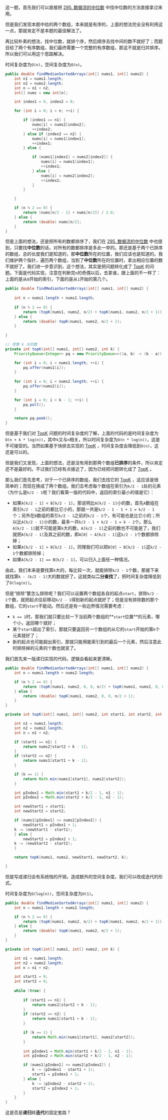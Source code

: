 这一题，首先我们可以直接把 [295. 数据流的中位数](https://github.com/HUST-WZY/AlgsWithRiceWine/blob/main/Queue/PriorityQueue/295.%20%E6%95%B0%E6%8D%AE%E6%B5%81%E7%9A%84%E4%B8%AD%E4%BD%8D%E6%95%B0.md) 中找中位数的方法直接拿过来用。

但是我们发现本题中给的两个数组，本来就是有序的，上面的想法完全没有利用这一点，那就肯定不是本题的最佳解法了。

再比较朴素的想法，找中位数，就排个序，然后顺序去找中间的数不就好了；而题目给了两个有序数组，我们最终需要一个完整的有序数组，那这不就是归并排序。所以我们可以用这个思路解决。

时间复杂度为`O(n)`，空间复杂度为`O(n)`。

```java
public double findMedianSortedArrays(int[] nums1, int[] nums2) {
    int n1 = nums1.length;
    int n2 = nums2.length;
    int n = n1 + n2;
    int[] nums = new int[n];

    int index1 = 0, index2 = 0;

    for (int i = 0; i < n; ++i) {

        if (index1 == n1) {
            nums[i] = nums2[index2];
            ++index2;
        } else if (index2 == n2) {
            nums[i] = nums1[index1];
            ++index1;
        } else {

            if (nums1[index1] < nums2[index2]) {
                nums[i] = nums1[index1];
                ++index1;
            } else {
                nums[i] = nums2[index2];
                ++index2;
            }
        }

    }

    if (n % 2 == 0) {
        return (nums[n/2 - 1] + nums[n/2]) / 2.0;
    } else {
        return (double) nums[n/2];
    }
}
```

但是上面的想法，还是把所有的数都排序了，我们在 [295. 数据流的中位数](https://github.com/HUST-WZY/AlgsWithRiceWine/blob/main/Queue/PriorityQueue/295.%20%E6%95%B0%E6%8D%AE%E6%B5%81%E7%9A%84%E4%B8%AD%E4%BD%8D%E6%95%B0.md) 中也提到，只要找**中位数**的话，对所有的数都排序是多此一举的。那还是基于两个已排序的数组，总的长度我们是知道的，那**中位数**所在的位置，我们应该也是知道的。我们维护两个指针，遍历两个数组，当到了**中位数**所在的位置时，拿出相应位置的数不就好了。我们进一步意识到，这个想法，其实是把问题转化成了 [TopK](https://github.com/HUST-WZY/AlgsWithRiceWine/blob/main/Sort/TopK/215.%20%E6%95%B0%E7%BB%84%E4%B8%AD%E7%9A%84%E7%AC%ACK%E4%B8%AA%E6%9C%80%E5%A4%A7%E5%85%83%E7%B4%A0.md) 的问题。下面是代码实现，注意在判断完`n`的奇偶以后，去拿谁，跟上面的不一样了：上面的是从`0`开始的索引，下面的是从`1`开始的第几个。

```java
public double findMedianSortedArrays(int[] nums1, int[] nums2) {
    
    int n = nums1.length + nums2.length;
    
    if (n % 2 == 0) {
        return (topK(nums1, nums2, n/2) + topK(nums1, nums2, n/2 + 1)) / 2.0;
    } else {
        return (double) topK(nums1, nums2, n/2 + 1);
    }
    
}

// 求第 k 大的数
private int topK(int[] nums1, int[] nums2, int k) {
    PriorityQueue<Integer> pq = new PriorityQueue<>((a, b) -> (b - a));

    for (int i = 0; i < nums1.length; ++i) {
        pq.offer(nums1[i]);
    }
    
    for (int i = 0; i < nums2.length; ++i) {
        pq.offer(nums2[i]);
    }

    for (int i = 0; i < k - 1; ++i) {
        pq.poll();
    }

    return pq.peek();
}
```

但是基于我们对 [TopK](https://github.com/HUST-WZY/AlgsWithRiceWine/blob/main/Sort/TopK/215.%20%E6%95%B0%E7%BB%84%E4%B8%AD%E7%9A%84%E7%AC%ACK%E4%B8%AA%E6%9C%80%E5%A4%A7%E5%85%83%E7%B4%A0.md) 问题的时间复杂度的了解，上面的代码的是时间复杂度为`O(n + k * log(n))`，其中`k`又与`n`相关，所以时间复杂度为`O(n * log(n))`，这是不可接受的。当然如果基于快排去实现的 [TopK](https://github.com/HUST-WZY/AlgsWithRiceWine/blob/main/Sort/TopK/215.%20%E6%95%B0%E7%BB%84%E4%B8%AD%E7%9A%84%E7%AC%ACK%E4%B8%AA%E6%9C%80%E5%A4%A7%E5%85%83%E7%B4%A0.md) ，时间复杂度会降低到`O(n)`，这还是可以的。

但是我们又发现，上面的想法，还是没有用到那两个数组**已排序**的条件，所以肯定还不是最好的。不过我们已经有点接近了，因为已经把问题转化成了 [TopK](https://github.com/HUST-WZY/AlgsWithRiceWine/blob/main/Sort/TopK/215.%20%E6%95%B0%E7%BB%84%E4%B8%AD%E7%9A%84%E7%AC%ACK%E4%B8%AA%E6%9C%80%E5%A4%A7%E5%85%83%E7%B4%A0.md) 。

那么我们首先思考，对于一个已排序的数组，我们去找它的 [TopK](https://github.com/HUST-WZY/AlgsWithRiceWine/blob/main/Sort/TopK/215.%20%E6%95%B0%E7%BB%84%E4%B8%AD%E7%9A%84%E7%AC%ACK%E4%B8%AA%E6%9C%80%E5%A4%A7%E5%85%83%E7%B4%A0.md) ，这应该是很简单的；而现在换成了两个数组。我们去考虑每个数组在索引为`k/2 - 1`处的元素（为什么是`k/2 - 1`呢？我们看第一版的代码中，返回的索引最小的值是它）：

* 如果`A[k/2 - 1] < B[k/2 - 1]`，那说明比`A[k/2 - 1]`小的数，首先`A`数组在索引`k/2 - 1`之前的都比它小的，那就一共是`k/2 - 1 - 1 + 1 = k/2 - 1`个；另外在`B`数组的索引`k/2 - 1`之前的`k/2 - 1`个，有可能也是比它小的；所以比`A[k/2 - 1]`小的数，最多一共`k/2 - 1 + k/2 - 1 = k - 2`个。那么`A[k/2 - 1]`就不可能是第`k`大的数，`A[k/2 - 1]`之前的数也不可能是了，我们就把`A[k/2 - 1]`及其之前的数，即`A[0] ~ A[k/2 - 1]`这`k/2 - 1`个数都排除掉；
* 如果`A[k/2 - 1] > B[k/2 - 1]`，同理我们可以把`B[0] ~ B[k/2 - 1]`这`k/2 - 1`个数都排除掉；
* 如果`A[k/2 - 1] == B[k/2 - 1]`，可以归入上面任一种情况。

由此，我们本来是要找第`k`大的，每比较一次，就能排除`k/2 - 1`个数，那接下来就找第`k - (k/2 - 1)`大的数就好了。这就类似**二分查找**了，把时间复杂度降低到了`O(log(n))`。

但是“排除”要怎么排除呢？我们可以设置两个数组各自的起点`start`，排除`k/2 - 1`个数，就把起点往前移动`k/2 - 1`得到新的起点就好了；但是没有排除数的那个数组，它的`start`不能动。然后还是有一些边界情况需要考虑：

* `k == 1`时，那我们就只要比较一下当前两个数组的**`start`位置**的元素，哪个小，返回哪个就好；
* 某个`start`超出了索引，那就只要返回另一个数组的从它的`start`开始的第`k`个元素就好了；
* 新的起点也可能超出索引，那就只能用能索引到的最后一个元素，然后注意此时排除掉的元素的个数也就变了。

我们首先来一版递归实现的代码，逻辑会看起来更清晰。

```java
public double findMedianSortedArrays(int[] nums1, int[] nums2) {
    int n = nums1.length + nums2.length;

    if (n % 2 == 0) {
        return (topK(nums1, nums2, 0, 0, n/2) + topK(nums1, nums2, 0, 0, n/2 + 1)) / 2.0;
    } else {
        return (double) topK(nums1, nums2, 0, 0, n/2 + 1);
    }
}

private int topK(int[] nums1, int[] nums2, int start1, int start2, int k) {

    int n1 = nums1.length;
    int n2 = nums2.length;
    int n = n1 + n2;

    if (start1 == n1) {
        return nums2[start2 + k - 1];
    }
    if (start2 == n2) {
        return nums1[start1 + k - 1];
    }

    if (k == 1) {
        return Math.min(nums1[start1], nums2[start2]);
    }

    int pIndex1 = Math.min(start1 + k/2 - 1, n1 - 1);
    int pIndex2 = Math.min(start2 + k/2 - 1, n2 - 1);

    int newStart1 = start1;
    int newStart2 = start2;

    if (nums1[pIndex1] <= nums2[pIndex2]) {
        newStart1 = pIndex1 + 1;
	k -= (newStart1 - start1);
    } else {
        newStart2 = pIndex2 + 1;
	k -= (newStart2 - start2);
    }

    return topK(nums1, nums2, newStart1, newStart2, k);

}
```

但是写成递归会有系统栈的开销，造成额外的空间复杂度。我们可以改成迭代的形式。

时间复杂度为`O(log(n))`，空间复杂度为`O(1)`。

```java
public double findMedianSortedArrays(int[] nums1, int[] nums2) {
    int n = nums1.length + nums2.length;

    if (n % 2 == 0) {
        return (topK(nums1, nums2, n/2) + topK(nums1, nums2, n/2 + 1)) / 2.0;
    } else {
        return (double) topK(nums1, nums2, n/2 + 1);
    }
}

private int topK(int[] nums1, int[] nums2, int k) {

    int n1 = nums1.length;
    int n2 = nums2.length;
    int n = n1 + n2;

	int start1 = 0;
    int start2 = 0;
    
    while (true) {
        
        if (start1 == n1) {
            return nums2[start2 + k - 1];
        }
        if (start2 == n2) {
            return nums1[start1 + k - 1];
        }

        if (k == 1) {
            return Math.min(nums1[start1], nums2[start2]);
        }
        
        int pIndex1 = Math.min(start1 + k/2 - 1, n1 - 1);
        int pIndex2 = Math.min(start2 + k/2 - 1, n2 - 1);

        if (nums1[pIndex1] <= nums2[pIndex2]) {
            k -= (pIndex1 - start1 + 1);
            start1 = pIndex1 + 1;
        } else {
            k -= (pIndex2 - start2 + 1);
            start2 = pIndex2 + 1;
        }
    }
}
```

这是否是**递归**转**迭代**的固定套路？

